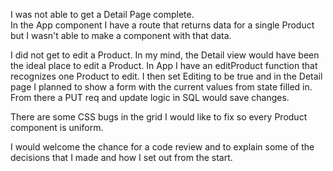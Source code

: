 I was not able to get a Detail Page complete.  
  In the App component I have a route that returns data for a single Product but I wasn't able to make a component with that data. 
  
  I did not get to edit a Product.  In my mind, the Detail view would have been the ideal place to edit a Product.  In App I have an editProduct function that recognizes one Product to edit. I then set Editing to be true and in  the Detail page I planned to show a form with the current values from state filled in.  From there a PUT req and update logic in SQL would save changes.

  There are some CSS bugs in the grid I would like to fix so every Product component is uniform.

I would welcome the chance for a code review and to explain some of the decisions that I made and how I set out from the start.